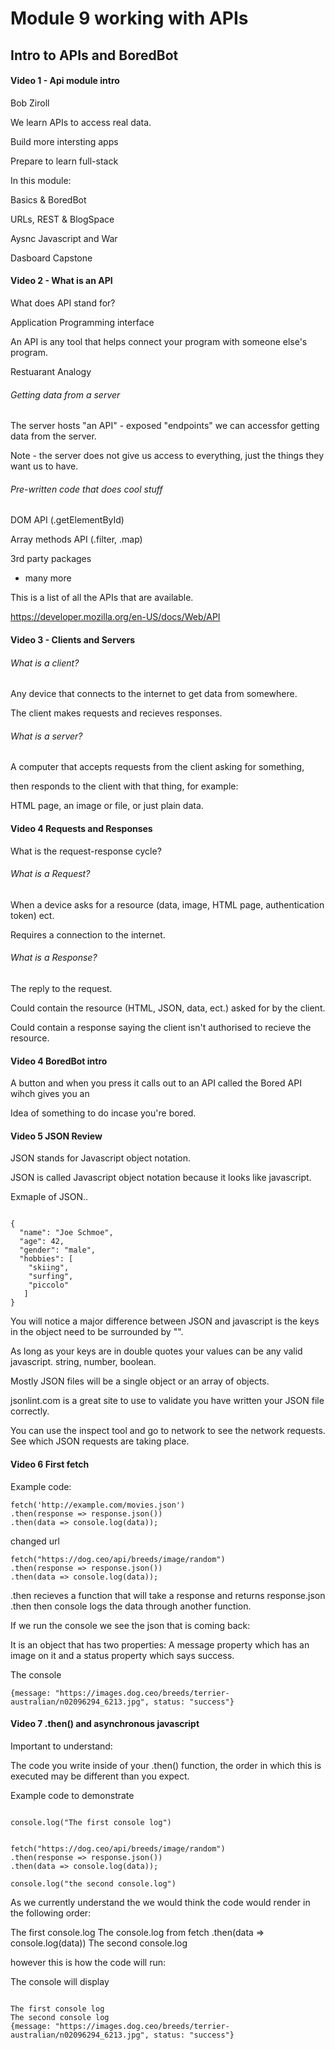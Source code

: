 # Module 9 working with APIs

## Intro to APIs and BoredBot

#### Video 1 - Api module intro

Bob Ziroll

We learn APIs to access real data.

Build more intersting apps

Prepare to learn full-stack

In this module:

Basics & BoredBot

URLs, REST & BlogSpace

Aysnc Javascript and War

Dasboard Capstone 

#### Video 2 - What is an API

What does API stand for? 

Application Programming interface

An API is any tool that helps connect your program with someone else's program.

Restuarant Analogy

###### Getting data from a server

The server hosts "an API" - exposed "endpoints" we can accessfor getting data from the server.

Note - the server does not give us access to everything, just the things they want us to have.

###### Pre-written code that does cool stuff

DOM API (.getElementById)

Array methods API (.filter, .map)

3rd party packages

+ many more 

This is a list of all the APIs that are available. 

https://developer.mozilla.org/en-US/docs/Web/API

#### Video 3 - Clients and Servers

###### What is a client?

Any device that connects to the internet to get data from somewhere.

The client makes requests and recieves responses.

###### What is a server?

A computer that accepts requests from the client asking for something,

then responds to the client with that thing, for example:

HTML page, an image or file, or just plain data.

#### Video 4 Requests and Responses

What is the request-response cycle?

###### What is a Request?

When a device asks for a resource (data, image, HTML page, authentication token) ect.

Requires a connection to the internet.

###### What is a Response?

The reply to the request.

Could contain the resource (HTML, JSON, data, ect.) asked for by the client.

Could contain a response saying the client isn't authorised to recieve the resource.

#### Video 4 BoredBot intro

A button and when you press it calls out to an API called the Bored API wihch gives you an

Idea of something to do incase you're bored.

#### Video 5 JSON Review

JSON stands for Javascript object notation.

JSON is called Javascript object notation because it looks like javascript.

Exmaple of JSON..

```

{
  "name": "Joe Schmoe",
  "age": 42,
  "gender": "male",
  "hobbies": [
    "skiing",
    "surfing",
    "piccolo"
   ]
}

```

You will notice a major difference between JSON and javascript is the keys in the object need to be surrounded by "".

As long as your keys are in double quotes your values can be any valid javascript. string, number, boolean.

Mostly JSON files will be a single object or an array of objects.

jsonlint.com is a great site to use to validate you have written your JSON file correctly.

You can use the inspect tool and go to network to see the network requests. See which JSON requests are taking place.

#### Video 6 First fetch

Example code:

```
fetch('http://example.com/movies.json')
.then(response => response.json())
.then(data => console.log(data));
```

changed url

```
fetch("https://dog.ceo/api/breeds/image/random")
.then(response => response.json())
.then(data => console.log(data));
```

.then recieves a function that will take a response and returns response.json
.then then console logs the data through another function.

If we run the console we see the json that is coming back:

It is an object that has two properties: A message property which has an image on it and a status property which says success.

The console
```
{message: "https://images.dog.ceo/breeds/terrier-australian/n02096294_6213.jpg", status: "success"}
```

#### Video 7 .then() and asynchronous javascript

Important to understand:

The code you write inside of your .then() function, the order in which this is executed may be different than you expect.

Example code to demonstrate

```

console.log("The first console log")


fetch("https://dog.ceo/api/breeds/image/random")
.then(response => response.json())
.then(data => console.log(data));

console.log("the second console.log")

```

As we currently understand the we would think the code would render in the following order:

The first console.log
The console.log from fetch .then(data => console.log(data))
The second console.log

however this is how the code will run:

The console will display
```

The first console log
The second console log
{message: "https://images.dog.ceo/breeds/terrier-australian/n02096294_6213.jpg", status: "success"}

```



















